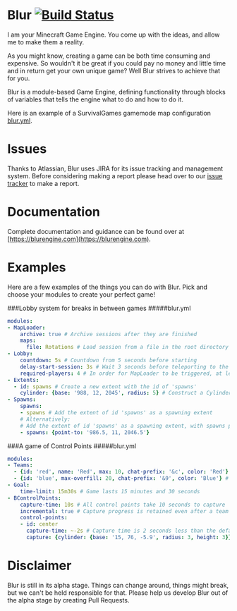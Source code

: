 # Blur [![Build Status](https://ci.drtshock.net/buildStatus/icon?job=Blur)](https://ci.drtshock.net/job/Blur/) 
I am your Minecraft Game Engine. You come up with the ideas, and allow me to make them a reality.

As you might know, creating a game can be both time consuming and expensive. So wouldn't it be great if you could pay no money and little time and in return get your own unique game? Well Blur strives to achieve that for you.

Blur is a module-based Game Engine, defining functionality through blocks of variables that tells the engine what to do and how to do it.

Here is an example of a SurvivalGames gamemode map configuration [blur.yml](https://gist.github.com/SupaHam/286b137f4cfc17d9e549).

# Issues
Thanks to Atlassian, Blur uses JIRA for its issue tracking and management system. Before considering making a report please head over to our [issue
tracker](https://blurengine.atlassian.net/) to make a report.

# Documentation
Complete documentation and guidance can be found over at [https://blurengine.com](https://blurengine.com).

# Examples
Here are a few examples of the things you can do with Blur. Pick and choose your modules to create your perfect game!

###Lobby system for breaks in between games
#####blur.yml
```yaml
modules:
- MapLoader:
    archive: true # Archive sessions after they are finished
    maps:
      file: Rotations # Load session from a file in the root directory called Rotations
- Lobby:
    countdown: 5s # Countdown from 5 seconds before starting
    delay-start-session: 3s # Wait 3 seconds before teleporting to the session
    required-players: 4 # In order for MapLoader to be triggered, at least 4 players must be online.
- Extents:
  - id: spawns # Create a new extent with the id of 'spawns'
    cylinder: {base: '988, 12, 2045', radius: 5} # Construct a Cylinder at 988, 12, 2045 with the radius of 5 and height of 1
- Spawns:
    spawns:
    - spawns # Add the extent of id 'spawns' as a spawning extent
    # Alternatively:
    # Add the extent of id 'spawns' as a spawning extent, with spawns pointing towards 986.5, 11, 2046.5
    - spawns: {point-to: '986.5, 11, 2046.5'}
```

###A game of Control Points
#####blur.yml
```yaml
modules:
- Teams:
  - {id: 'red', name: 'Red', max: 10, chat-prefix: '&c', color: 'Red'} # Red team with a soft maximum 10 slots.
  - {id: 'blue', max-overfill: 20, chat-prefix: '&9', color: 'Blue'} # Blue team with an absolute maximum of 20 slots.
- Goal:
    time-limit: 15m30s # Game lasts 15 minutes and 30 seconds
- BControlPoints:
    capture-time: 10s # All control points take 10 seconds to capture
    incremental: true # Capture progress is retained even after a team stops capturing the control point
    control-points:
    - id: center
      capture-time: ~-2s # Capture time is 2 seconds less than the default (defined above)
      capture: {cylinder: {base: '15, 76, -5.9', radius: 3, height: 3}} # Cylinder at 15, 76, -5.9 with a radius of 3 and height of 3
```

# Disclaimer
Blur is still in its alpha stage. Things can change around, things might break, but we can't be held responsible for that. Please help us develop Blur
out of the alpha stage by creating Pull Requests.
